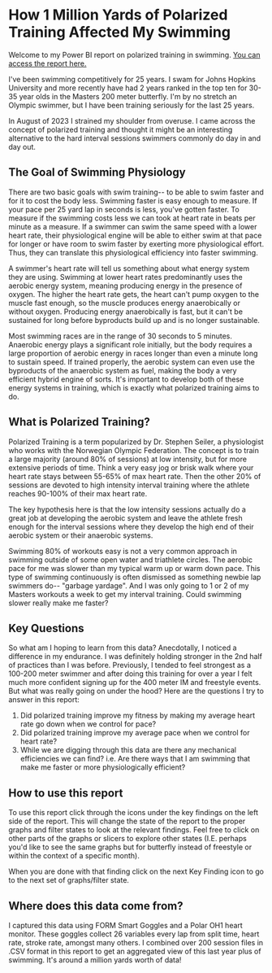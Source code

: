 # How 1 Million Yards of Polarized Training Affected My Swimming
Welcome to my Power BI report on polarized training in swimming. [You can access the report here.](https://app.powerbi.com/view?r=eyJrIjoiMjAyMDI2ZDYtZGY1OS00MjI3LTlkYTYtMWUzZjk0NzkwMGVmIiwidCI6ImJjMzM5NDJjLTE2YjQtNDcwYS04Yjc5LTk1MmNmMzY0NmJjYiIsImMiOjZ9)

I've been swimming competitively for 25 years. I swam for Johns Hopkins University and more recently have had 2 years ranked in the top ten for 30-35 year olds in the Masters 200 meter butterfly. I'm by no stretch an Olympic swimmer, but I have been training seriously for the last 25 years. 

In August of 2023 I strained my shoulder from overuse. I came across the concept of polarized training and thought it might be an interesting alternative to the hard interval sessions swimmers commonly do day in and day out. 

## The Goal of Swimming Physiology
There are two basic goals with swim training-- to be able to swim faster and for it to cost the body less. Swimming faster is easy enough to measure. If your pace per 25 yard lap in seconds is less, you've gotten faster. To measure if the swimming costs less we can took at heart rate in beats per minute as a measure. If a swimmer can swim the same speed with a lower heart rate, their physiological engine will be able to either swim at that pace for longer or have room to swim faster by exerting more physiological effort. Thus, they can translate this physiological efficiency into faster swimming.

A swimmer's heart rate will tell us something about what energy system they are using. Swimming at lower heart rates predominantly uses the aerobic energy system, meaning producing energy in the presence of oxygen. The higher the heart rate gets, the heart can't pump oxygen to the muscle fast enough, so the muscle produces energy anaerobically or without oxygen. Producing energy anaerobically is fast, but it can't be sustained for long before byproducts build up and is no longer sustainable. 

Most swimming races are in the range of 30 seconds to 5 minutes. Anaerobic energy plays a significant role initially, but the body requires a large proportion of aerobic energy in races longer than even a minute long to sustain speed. If trained properly, the aerobic system can even use the byproducts of the anaerobic system as fuel, making the body a very efficient hybrid engine of sorts. It's important to develop both of these energy systems in training, which is exactly what polarized training aims to do. 



## What is Polarized Training?
Polarized Training is a term popularized by Dr. Stephen Seiler, a physiologist who works with the Norwegian Olympic Federation. The concept is to train a large majority (around 80% of sessions) at low intensity, but for more extensive periods of time. Think a very easy jog or brisk walk where your heart rate stays between 55-65% of max heart rate. Then the other 20% of sessions are devoted to high intensity interval training where the athlete reaches 90-100% of their max heart rate. 

The key hypothesis here is that the low intensity sessions actually do a great job at developing the aerobic system and leave the athlete fresh enough for the interval sessions where they develop the high end of their aerobic system or their anaerobic systems.

Swimming 80% of workouts easy is not a very common approach in swimming outside of some open water and triathlete circles. The aerobic pace for me was slower than my typical warm up or warm down pace. This type of swimming continuously is often dismissed as something newbie lap swimmers do-- "garbage yardage". And I was only going to 1 or 2 of my Masters workouts a week to get my interval training. Could swimming slower really make me faster?  

## Key Questions

So what am I hoping to learn from this data? Anecdotally, I noticed a difference in my endurance. I was definitely holding stronger in the 2nd half of practices than I was before. Previously, I tended to feel strongest as a 100-200 meter swimmer and after doing this training for over a year I felt much more confident signing up for the 400 meter IM and freestyle events. But what was really going on under the hood? Here are the questions I try to answer in this report: 

  1. Did polarized training improve my fitness by making my average heart rate go down when we control for pace?
  2. Did polarized training improve my average pace when we control for heart rate?
  3. While we are digging through this data are there any mechanical efficiencies we can find? i.e. Are there ways that I am swimming that make me faster or more physiologically efficient? 


## How to use this report

To use this report click through the icons under the key findings on the left side of the report. This will change the state of the report to the proper graphs and filter states to look at the relevant findings. Feel free to click on other parts of the graphs or slicers to explore other states (I.E. perhaps you'd like to see the same graphs but for butterfly instead of freestyle or within the context of a specific month). 

When you are done with that finding click on the next Key Finding icon to go to the next set of graphs/filter state. 



## Where does this data come from?

I captured this data using FORM Smart Goggles and a Polar OH1 heart monitor. These goggles collect 26 variables every lap from split time, heart rate, stroke rate, amongst many others. I combined over 200 session files in .CSV format in this report to get an aggregated view of this last year plus of swimming. It's around a million yards worth of data! 
